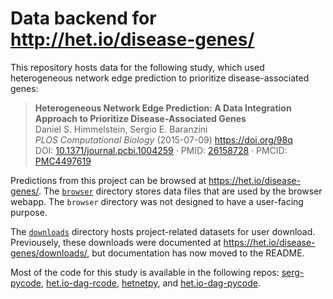 # Data backend for http://het.io/disease-genes/

This repository hosts data for the following study,
which used heterogeneous network edge prediction to prioritize disease-associated genes:

> **Heterogeneous Network Edge Prediction: A Data Integration Approach to Prioritize Disease-Associated Genes**  
Daniel S. Himmelstein, Sergio E. Baranzini  
*PLOS Computational Biology* (2015-07-09) <https://doi.org/98q>  
DOI: [10.1371/journal.pcbi.1004259](https://doi.org/10.1371/journal.pcbi.1004259) · PMID: [26158728](https://www.ncbi.nlm.nih.gov/pubmed/26158728) · PMCID: [PMC4497619](https://www.ncbi.nlm.nih.gov/pmc/articles/PMC4497619)

Predictions from this project can be browsed at <https://het.io/disease-genes/>.
The [`browser`](browser) directory stores data files that are used by the browser webapp.
The `browser` directory was not designed to have a user-facing purpose.

The [`downloads`](downloads) directory hosts project-related datasets for user download.
Previousely, these downloads were documented at <https://het.io/disease-genes/downloads/>, but documentation has now moved to the README.

Most of the code for this study is available in the following repos:
[serg-pycode](https://github.com/dhimmel/serg-pycode),
[het.io-dag-rcode](https://github.com/dhimmel/het.io-dag-rcode),
[hetnetpy](https://github.com/hetio/hetnetpy),
and [het.io-dag-pycode](https://github.com/dhimmel/het.io-dag-pycode).
